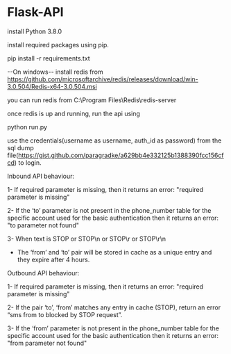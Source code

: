 # Flask-API

install Python 3.8.0 

install required packages using pip.

pip install -r requirements.txt 

--On windows-- install redis from https://github.com/microsoftarchive/redis/releases/download/win-3.0.504/Redis-x64-3.0.504.msi 

you can run redis from C:\Program Files\Redis\redis-server

once redis is up and running, run the api using

python run.py

use the credentials(username as username, auth_id as password) from the sql dump file(https://gist.github.com/paragradke/a629bb4e332125b1388390fcc156cfcd) to login.


Inbound API behaviour:

1- If required parameter is missing, then it returns an error: "required parameter is missing"

2- If the ‘to’ parameter is not present in the phone_number table for the specific account 
used for the basic authentication then it returns an error: "to parameter not found"

3- When text is STOP or STOP\n or STOP\r or STOP\r\n
- The ‘from’ and ‘to’ pair will be stored in cache as a unique entry and they
 expire after 4 hours.

 
 Outbound API behaviour:
 
1- If required parameter is missing, then it returns an error: "required parameter is missing"
 
2- If the pair ‘to’, ‘from’ matches any entry in cache (STOP), return an error “sms from <from> to <to> blocked by STOP request”.
  
3- If the ‘from’ parameter is not present in the phone_number table for the specific account
 used for the basic authentication then it returns an error: "from parameter not found"
